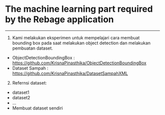 # The machine learning part required by the Rebage application

---

1. Kami melakukan eksperimen untuk mempelajari cara membuat bounding box pada saat melakukan object detection dan melakukan pembuatan dataset.

-   ObjectDetectionBoundingBox : https://github.com/KrisnaPinasthika/ObjectDetectionBoundingBox
-   Dataset Sampah : https://github.com/KrisnaPinasthika/DatasetSampahXML

2. Refernsi dataset:

-   dataset1
-   dataset2
-   ...
-   Membuat dataset sendiri
